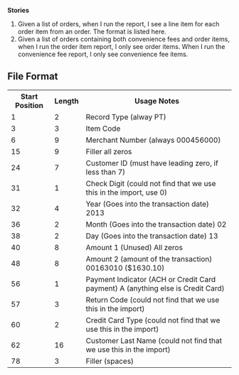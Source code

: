 **Stories**

1. Given a list of orders, when I run the report, I see a line item for each order item from an order. The format is listed here.
2. Given a list of orders containing both convenience fees and order items, when I run the order item report, I only see order items. When I run the convenience fee report, I only see convenience fee items.

**File Format**
----------------------------------

<table>
<tr><th>Start Position</th><th>Length</th><th>Usage	Notes</th></tr>
<tr><td>1</td><td>2</td><td>Record Type (alway PT)</td></tr>
<tr><td>3</td><td>3</td><td>Item Code</td></tr>
<tr><td>6</td><td>9</td><td>Merchant Number (always 000456000)</td></tr>
<tr><td>15</td><td>9</td><td>Filler	all zeros</td></tr>
<tr><td>24</td><td>7</td><td>Customer ID (must have leading zero, if less than 7)</td></tr>
<tr><td>31</td><td>1</td><td>Check Digit (could not find that we use this in the import, use 0)</td></tr>
<tr><td>32</td><td>4</td><td>Year  (Goes into the transaction date)	2013</td></tr>
<tr><td>36</td><td>2</td><td>Month (Goes into the transaction date)	02</td></tr>
<tr><td>38</td><td>2</td><td>Day (Goes into the transaction date)	13</td></tr>
<tr><td>40</td><td>8</td><td>Amount 1 (Unused)	All zeros</td></tr>
<tr><td>48</td><td>8</td><td>Amount 2 (amount of the transaction)	00163010 ($1630.10)</td></tr>
<tr><td>56</td><td>1</td><td>Payment Indicator (ACH or Credit Card payment)	A (anything else is Credit Card)</td></tr>
<tr><td>57</td><td>3</td><td>Return Code (could not find that we use this in the import)</td></tr>
<tr><td>60</td><td>2</td><td>Credit Card Type (could not find that we use this in the import)</td></tr>
<tr><td>62</td><td>16</td><td>Customer Last Name (could not find that we use this in the import)</td></tr>
<tr><td>78</td><td>3</td><td>Filler (spaces)</td></tr>
</table>

